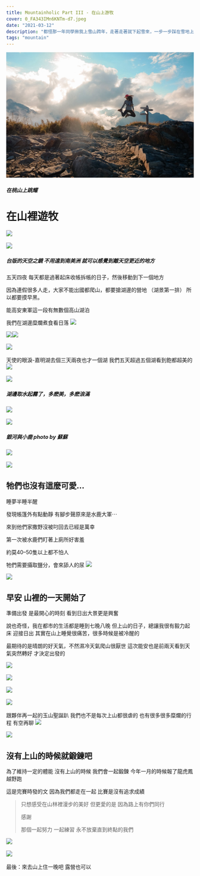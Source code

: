 ```yaml
---
title: Mountainholic Part III - 在山上游牧
cover: 0_FA343IMn6KNTm-d7.jpeg
date: "2021-03-12"
description: "都怪那一年同學揪我上雪山跨年，走著走著就下起雪來，一步一步踩在雪地上，呼吸著寒冷的空氣，這世界彷彿靜止了…"
tags: "mountain"
---
```


![在桃山上跳耀](./0_FA343IMn6KNTm-d7.jpeg)
##### 在桃山上跳耀


# 在山裡遊牧

![](https://miro.medium.com/max/30/1*aP7Wgxn-Icwks3yPxKoWQA.jpeg?q=20)


![](https://miro.medium.com/max/2400/1*aP7Wgxn-Icwks3yPxKoWQA.jpeg)


##### 台版的天空之鏡 不用遠到南美洲 就可以感覺到離天空更近的地方


五天四夜 每天都是過著起床收帳拆帳的日子，然後移動到下一個地方

因為連假很多人走，大家不能出國都爬山，都要搶湖邊的營地 （湖景第一排） 所以都要摸早黑。

能高安東軍這一段有無數個高山湖泊

我們在湖邊糜爛煮食看日落
![](https://miro.medium.com/max/30/1*wSvt-mk0_hf-0Ek_R9j0LA.jpeg?q=20)

![](https://miro.medium.com/max/4896/1*wSvt-mk0_hf-0Ek_R9j0LA.jpeg)![](https://miro.medium.com/max/30/1*pvB2TFyVIUBJ-RhFXe2F9w.jpeg?q=20)

![](https://miro.medium.com/max/4896/1*pvB2TFyVIUBJ-RhFXe2F9w.jpeg)

天使的眼淚-嘉明湖去個三天兩夜也才一個湖
我們五天超過五個湖看到飽都超美的
![](https://miro.medium.com/max/30/1*WTEr_ot9E0slTMv3Dyaskg.jpeg?q=20)

![](https://miro.medium.com/max/4032/1*WTEr_ot9E0slTMv3Dyaskg.jpeg)

##### 湖邊取水起霧了，多麽美，多麽浪滿

![](https://miro.medium.com/max/30/1*3yFP_Vlx5PmfYcYnbZkcow.png?q=20)

![](https://miro.medium.com/max/2876/1*3yFP_Vlx5PmfYcYnbZkcow.png)
##### 銀河與小鹿 photo by 蘇蘇

![](https://miro.medium.com/max/30/1*1RERGodFcEKF7HjfAbPBBg.jpeg?q=20)

![](https://miro.medium.com/max/1080/1*1RERGodFcEKF7HjfAbPBBg.jpeg)


## 牠們也沒有這麼可愛…

睡夢半睡半醒

發現帳篷外有點動靜 有腳步聲原來是水鹿大軍⋯

來到他們家撒野沒被叼回去已經是萬幸

第一次被水鹿們盯著上廁所好害羞

約莫40–50隻以上都不怕人

牠們需要攝取鹽分，會來舔人的尿
![](https://miro.medium.com/max/30/1*IfoIfVKHvVInDzNXzA9JHg.jpeg?q=20)

![](https://miro.medium.com/max/2048/1*IfoIfVKHvVInDzNXzA9JHg.jpeg)


## 早安 山裡的一天開始了

準備出發 是最開心的時刻
看到日出大景更是興奮

說也奇怪，我在都市的生活都是睡到七晚八晚
但上山的日子，總讓我很有毅力起床 迎接日出
其實在山上睡覺很痛苦，很多時候是被冷醒的

最期待的是晴朗的好天氣，不然濕冷天氣爬山很厭世
這次能安也是前兩天看到天氣突然轉好
才決定出發的

![](https://miro.medium.com/max/23/1*Fy_wZV9gB2QZdf6MsTD1eQ.jpeg?q=20)

![](https://miro.medium.com/max/1536/1*Fy_wZV9gB2QZdf6MsTD1eQ.jpeg)


![](https://miro.medium.com/max/30/1*pvz3akG-mCl7TC83fi_ydg.jpeg?q=20)

![](https://miro.medium.com/max/2048/1*pvz3akG-mCl7TC83fi_ydg.jpeg)

跟夥伴再一起的玉山聖誕趴
我們也不是每次上山都很虐的
也有很多很多糜爛的行程
有空再聊
![](https://miro.medium.com/max/30/1*eYUoFUyqTj1vGtS8ss4ZzA.jpeg?q=20)

![](https://miro.medium.com/max/2048/1*eYUoFUyqTj1vGtS8ss4ZzA.jpeg)



## 沒有上山的時候就鍛鍊吧

為了維持一定的體能
沒有上山的時候 我們會一起鍛鍊
今年一月的時候報了龍虎鳳越野跑

這是完賽時發的文
因為我們都走在一起
比賽是沒有追求成績

> 只想感受在山林裡漫步的美好
> 但更愛的是
> 因為路上有你們同行
>
> 感謝
>
> 那個一起努力 一起練習
> 永不放棄直到終點的我們

![](https://miro.medium.com/max/30/1*hSMZsiBW33uhR5tSI930Nw.jpeg?q=20)

![](https://miro.medium.com/max/2048/1*hSMZsiBW33uhR5tSI930Nw.jpeg)


最後：來去山上住一晚吧 露營也可以
